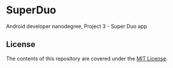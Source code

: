 # SuperDuo
Android developer nanodegree, Project 3 - Super Duo app

## License

The contents of this repository are covered under the [MIT License](LICENSE).
